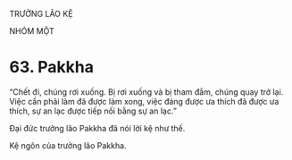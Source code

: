 TRƯỞNG LÃO KỆ

NHÓM MỘT

# 63. Pakkha

“Chết đi, chúng rơi xuống. Bị rơi xuống và bị tham đắm, chúng quay trở lại. Việc cần phải làm đã được làm xong, việc đáng được ưa thích đã được ưa thích, sự an lạc được tiếp nối bằng sự an lạc.”

Đại đức trưởng lão Pakkha đã nói lời kệ như thế.

Kệ ngôn của trưởng lão Pakkha.
